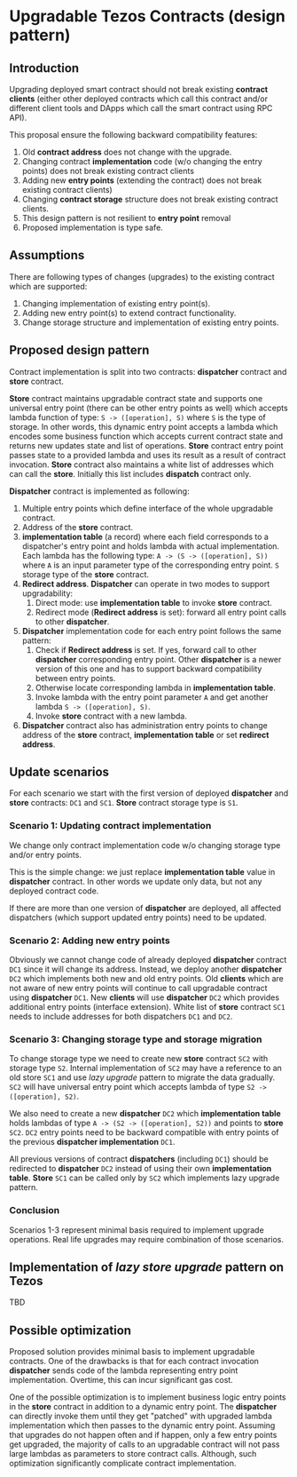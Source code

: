 # Upgradable Tezos Contracts (design pattern)

## Introduction

Upgrading deployed smart contract should not break existing **contract clients**
(either other deployed contracts which call this contract and/or different client
tools and DApps which call the smart contract using RPC API).

This proposal ensure the following backward compatibility features:

1. Old **contract address** does not change with the upgrade.
2. Changing contract **implementation** code (w/o changing the entry points) does
not break existing contract clients
3. Adding new **entry points** (extending the contract) does not break existing
contract clients)
4. Changing **contract storage** structure does not break existing contract clients.
5. This design pattern is not resilient to **entry point** removal
6. Proposed implementation is type safe.

## Assumptions

There are following types of changes (upgrades) to the existing contract which
are supported:

1. Changing implementation of existing entry point(s).
2. Adding new entry point(s) to extend contract functionality.
3. Change storage structure and implementation of existing entry points.

## Proposed design pattern

Contract implementation is split into two contracts: **dispatcher** contract
and **store** contract.

**Store** contract maintains upgradable contract state and supports one universal
entry point (there can be other entry points as well) which accepts lambda function
of type: `S -> ([operation], S)` where `S` is the type of storage. In other words,
this dynamic entry point accepts a lambda which encodes some business function which
accepts current contract state and returns new updates state and list of operations.
**Store** contract entry point passes state to a provided lambda and uses its result
as a result of contract invocation. **Store** contract also maintains a white list
of addresses which can call the **store**. Initially this list includes **dispatch**
contract only.

**Dispatcher** contract is implemented as following:
  
  1. Multiple entry points which define interface of the whole upgradable contract.
  2. Address of the **store** contract.
  3. **implementation table** (a record) where each field corresponds to a dispatcher's
  entry point and holds lambda with actual implementation. Each lambda has the following
  type: `A -> (S -> ([operation], S))` where `A` is an input parameter type of the
  corresponding entry point. `S` storage type of the **store** contract.
  4. **Redirect address**. **Dispatcher** can operate in two modes to support
  upgradability:
      1. Direct mode: use **implementation table** to invoke **store** contract.
      2. Redirect mode (**Redirect address** is set): forward all entry point calls
      to other **dispatcher**.
  5. **Dispatcher** implementation code for each entry point follows the same pattern:
      1. Check if **Redirect address** is set. If yes, forward call to other **dispatcher** corresponding entry point. Other **dispatcher** is a newer version of this one and has to support backward compatibility between entry points.
      2. Otherwise locate corresponding lambda in **implementation table**.
      3. Invoke lambda with the entry point parameter `A` and get another lambda
      `S -> ([operation], S)`.
      4. Invoke **store** contract with a new lambda.
  6. **Dispatcher** contract also has administration entry points to change address
  of the **store** contract, **implementation table** or set **redirect address**.

## Update scenarios

  For each scenario we start with the first version of deployed **dispatcher** and
  **store** contracts: `DC1` and `SC1`. **Store** contract storage type is `S1`.

### Scenario 1: Updating contract implementation

  We change only contract implementation code w/o changing storage type and/or
  entry points.

  This is the simple change: we just replace **implementation table** value in
  **dispatcher** contract. In other words we update only data, but not any deployed
  contract code.

  If there are more than one version of **dispatcher** are deployed, all affected
  dispatchers (which support updated entry points) need to be updated.

### Scenario 2: Adding new entry points

  Obviously we cannot change code of already deployed **dispatcher** contract `DC1`
  since it will change its address. Instead, we deploy another **dispatcher** `DC2`
  which implements both new and old entry points. Old **clients** which are not
  aware of new entry points will continue to call upgradable contract using
  **dispatcher** `DC1`. New **clients** will use **dispatcher** `DC2` which provides
  additional entry points (interface extension). White list of **store**
  contract `SC1` needs to include addresses for both dispatchers `DC1` and `DC2`.

### Scenario 3: Changing storage type and storage migration

  To change storage type we need to create new **store** contract `SC2` with
  storage type `S2`. Internal implementation of `SC2` may have a reference to
  an old store `SC1` and use *lazy upgrade* pattern to migrate the data gradually.
  `SC2` will have universal entry point which accepts lambda of type
  `S2 -> ([operation], S2)`.

  We also need to create a new **dispatcher** `DC2` which **implementation table**
  holds lambdas of type `A -> (S2 -> ([operation], S2))` and points to **store** `SC2`.
  `DC2` entry points need to be backward compatible with entry points of the previous
  **dispatcher implementation** `DC1`.

  All previous versions of contract **dispatchers** (including `DC1`) should be
  redirected to **dispatcher** `DC2` instead of using their own **implementation table**.
  **Store** `SC1` can be called only by `SC2` which implements lazy upgrade pattern.

### Conclusion

  Scenarios 1-3 represent minimal basis required to implement upgrade operations.
  Real life upgrades may require combination of those scenarios.

## Implementation of *lazy store upgrade* pattern on Tezos

  TBD

## Possible optimization

  Proposed solution provides minimal basis to implement upgradable contracts.
  One of the drawbacks is that for each contract invocation **dispatcher** sends
  code of the lambda representing entry point implementation. Overtime, this can
  incur significant gas cost.

  One of the possible optimization is to implement business logic entry points
  in the **store** contract in addition to a dynamic entry point. The **dispatcher**
  can directly invoke them until they get "patched" with upgraded lambda implementation
  which then passes to the dynamic entry point.
  Assuming that upgrades do not happen often and if happen, only a few entry points
  get upgraded, the majority of calls to an upgradable contract will not pass large
  lambdas as parameters to store contract calls. Although, such optimization
  significantly complicate contract implementation.
